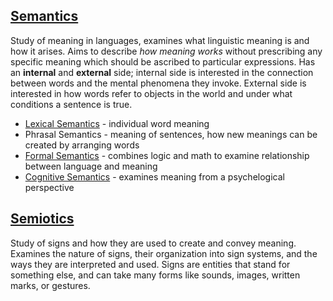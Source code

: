 ## [Semantics](https://en.wikipedia.org/wiki/Semantics)

Study of meaning in languages, examines what linguistic meaning is and how it arises.
Aims to describe *how meaning works* without prescribing any specific meaning which should be ascribed to particular expressions.
Has an **internal** and **external** side; internal side is interested in the connection between words and the mental phenomena
they invoke. External side is interested in how words refer to objects in the world and under what conditions a sentence is true.

 * [Lexical Semantics](https://en.wikipedia.org/wiki/Lexical_semantics) - individual word meaning
 * Phrasal Semantics - meaning of sentences, how new meanings can be created by arranging words
 * [Formal Semantics](https://en.wikipedia.org/wiki/Formal_semantics_(natural_language)) - combines logic and math to examine relationship between language and meaning
 * [Cognitive Semantics](https://en.wikipedia.org/wiki/Cognitive_semantics) - examines meaning from a psychelogical perspective

## [Semiotics](https://en.wikipedia.org/wiki/Semiotics#Syntactics)

Study of signs and how they are used to create and convey meaning. Examines the nature of signs, their organization into sign systems,
and the ways they are interpreted and used. Signs are entities that stand for something else, and can take many forms like sounds,
images, written marks, or gestures.

